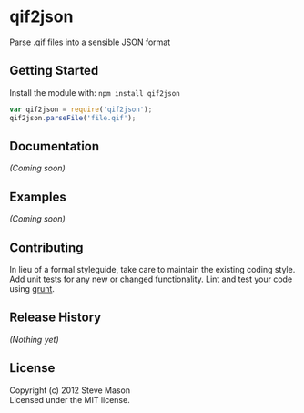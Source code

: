 # qif2json

Parse .qif files into a sensible JSON format

## Getting Started
Install the module with: `npm install qif2json`

```javascript
var qif2json = require('qif2json');
qif2json.parseFile('file.qif');
```

## Documentation
_(Coming soon)_

## Examples
_(Coming soon)_

## Contributing
In lieu of a formal styleguide, take care to maintain the existing coding style. Add unit tests for any new or changed functionality. Lint and test your code using [grunt](https://github.com/cowboy/grunt).

## Release History
_(Nothing yet)_

## License
Copyright (c) 2012 Steve Mason  
Licensed under the MIT license.